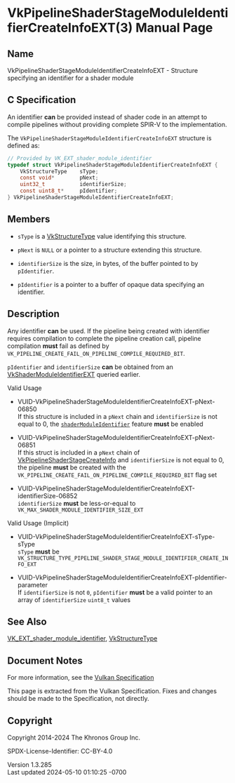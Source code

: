 # VkPipelineShaderStageModuleIdentifierCreateInfoEXT(3) Manual Page

## Name

VkPipelineShaderStageModuleIdentifierCreateInfoEXT - Structure
specifying an identifier for a shader module



## <a href="#_c_specification" class="anchor"></a>C Specification

An identifier **can** be provided instead of shader code in an attempt
to compile pipelines without providing complete SPIR-V to the
implementation.

The `VkPipelineShaderStageModuleIdentifierCreateInfoEXT` structure is
defined as:

``` c
// Provided by VK_EXT_shader_module_identifier
typedef struct VkPipelineShaderStageModuleIdentifierCreateInfoEXT {
    VkStructureType    sType;
    const void*        pNext;
    uint32_t           identifierSize;
    const uint8_t*     pIdentifier;
} VkPipelineShaderStageModuleIdentifierCreateInfoEXT;
```

## <a href="#_members" class="anchor"></a>Members

- `sType` is a [VkStructureType](https://registry.khronos.org/vulkan/specs/1.3-extensions/man/html/VkStructureType.html) value identifying
  this structure.

- `pNext` is `NULL` or a pointer to a structure extending this
  structure.

- `identifierSize` is the size, in bytes, of the buffer pointed to by
  `pIdentifier`.

- `pIdentifier` is a pointer to a buffer of opaque data specifying an
  identifier.

## <a href="#_description" class="anchor"></a>Description

Any identifier **can** be used. If the pipeline being created with
identifier requires compilation to complete the pipeline creation call,
pipeline compilation **must** fail as defined by
`VK_PIPELINE_CREATE_FAIL_ON_PIPELINE_COMPILE_REQUIRED_BIT`.

`pIdentifier` and `identifierSize` **can** be obtained from an
[VkShaderModuleIdentifierEXT](https://registry.khronos.org/vulkan/specs/1.3-extensions/man/html/VkShaderModuleIdentifierEXT.html) queried
earlier.

Valid Usage

- <a
  href="#VUID-VkPipelineShaderStageModuleIdentifierCreateInfoEXT-pNext-06850"
  id="VUID-VkPipelineShaderStageModuleIdentifierCreateInfoEXT-pNext-06850"></a>
  VUID-VkPipelineShaderStageModuleIdentifierCreateInfoEXT-pNext-06850  
  If this structure is included in a `pNext` chain and `identifierSize`
  is not equal to 0, the <a
  href="https://registry.khronos.org/vulkan/specs/1.3-extensions/html/vkspec.html#features-shaderModuleIdentifier"
  target="_blank" rel="noopener"><code>shaderModuleIdentifier</code></a>
  feature **must** be enabled

- <a
  href="#VUID-VkPipelineShaderStageModuleIdentifierCreateInfoEXT-pNext-06851"
  id="VUID-VkPipelineShaderStageModuleIdentifierCreateInfoEXT-pNext-06851"></a>
  VUID-VkPipelineShaderStageModuleIdentifierCreateInfoEXT-pNext-06851  
  If this struct is included in a `pNext` chain of
  [VkPipelineShaderStageCreateInfo](https://registry.khronos.org/vulkan/specs/1.3-extensions/man/html/VkPipelineShaderStageCreateInfo.html)
  and `identifierSize` is not equal to 0, the pipeline **must** be
  created with the
  `VK_PIPELINE_CREATE_FAIL_ON_PIPELINE_COMPILE_REQUIRED_BIT` flag set

- <a
  href="#VUID-VkPipelineShaderStageModuleIdentifierCreateInfoEXT-identifierSize-06852"
  id="VUID-VkPipelineShaderStageModuleIdentifierCreateInfoEXT-identifierSize-06852"></a>
  VUID-VkPipelineShaderStageModuleIdentifierCreateInfoEXT-identifierSize-06852  
  `identifierSize` **must** be less-or-equal to
  `VK_MAX_SHADER_MODULE_IDENTIFIER_SIZE_EXT`

Valid Usage (Implicit)

- <a
  href="#VUID-VkPipelineShaderStageModuleIdentifierCreateInfoEXT-sType-sType"
  id="VUID-VkPipelineShaderStageModuleIdentifierCreateInfoEXT-sType-sType"></a>
  VUID-VkPipelineShaderStageModuleIdentifierCreateInfoEXT-sType-sType  
  `sType` **must** be
  `VK_STRUCTURE_TYPE_PIPELINE_SHADER_STAGE_MODULE_IDENTIFIER_CREATE_INFO_EXT`

- <a
  href="#VUID-VkPipelineShaderStageModuleIdentifierCreateInfoEXT-pIdentifier-parameter"
  id="VUID-VkPipelineShaderStageModuleIdentifierCreateInfoEXT-pIdentifier-parameter"></a>
  VUID-VkPipelineShaderStageModuleIdentifierCreateInfoEXT-pIdentifier-parameter  
  If `identifierSize` is not `0`, `pIdentifier` **must** be a valid
  pointer to an array of `identifierSize` `uint8_t` values

## <a href="#_see_also" class="anchor"></a>See Also

[VK_EXT_shader_module_identifier](https://registry.khronos.org/vulkan/specs/1.3-extensions/man/html/VK_EXT_shader_module_identifier.html),
[VkStructureType](https://registry.khronos.org/vulkan/specs/1.3-extensions/man/html/VkStructureType.html)

## <a href="#_document_notes" class="anchor"></a>Document Notes

For more information, see the <a
href="https://registry.khronos.org/vulkan/specs/1.3-extensions/html/vkspec.html#VkPipelineShaderStageModuleIdentifierCreateInfoEXT"
target="_blank" rel="noopener">Vulkan Specification</a>

This page is extracted from the Vulkan Specification. Fixes and changes
should be made to the Specification, not directly.

## <a href="#_copyright" class="anchor"></a>Copyright

Copyright 2014-2024 The Khronos Group Inc.

SPDX-License-Identifier: CC-BY-4.0

Version 1.3.285  
Last updated 2024-05-10 01:10:25 -0700
